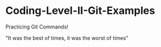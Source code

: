 # Coding-Level-II-Git-Examples
Practicing Git Commands!


"It was the best of times, it was the worst of times"
